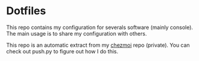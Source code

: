 # Dotfiles

This repo contains my configuration for severals software (mainly console).
The main usage is to share my configuration with others.

This repo is an automatic extract from my [chezmoi](https://www.chezmoi.io/)
repo (private). You can check out push.py to figure out how I do this.



